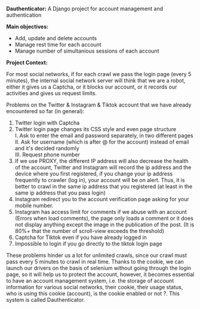 **Dauthenticator:** A Django project for account management and authentication


**Main objectives:**

* Add, update and delete accounts 
* Manage rest time for each account
* Manage number of simultanious sessions of each account

**Project Context:**

For most social networks, if for each crawl we pass the login page (every 5 minutes), the internal social network server will think that we are a robot, either it gives us a Captcha, or it blocks our account, or it records our activities and gives us request limits. <br>


Problems on the Twitter & Instagram & Tiktok account that we have already encountered so far (in general):

1. Twitter login with Captcha
2. Twitter login page changes its CSS style and even page structure <br>
    I. Ask to enter the email and password separately, in two different pages <br>
    II. Ask for username (which is after @ for the account) instead of email and it's decided randomly <br>
    III. Request phone number <br>
3. If we use PROXY, the different IP address will also decrease the health of the account, Twitter and Instagram will record the ip address and the device where you first registered, if you change your ip address frequently to crawler (log in), your account will be on alert. Thus, it is better to crawl in the same ip address that you registered (at least in the same ip address that you pass login)
4. Instagram redirect you to the account verification page asking for your mobile number.
5. Instagram has access limit for comments if we abuse with an account (Errors when load comments), the page only loads a comment or it does not display anything except the image in the publication of the post. (It is 80%+ that the number of scroll-view exceeds the threshold)
6. Captcha for Tiktok even if you have already logged in
7. Impossible to login if you go directly to the tiktok login page

These problems hinder us a lot for unlimited crawls, since our crawl must pass every 5 minutes to crawl in real time.
Thanks to the cookie, we can launch our drivers on the basis of selenium without going through the login page, so it will help us to protect the account, however, it becomes essential to have an account management system, i.e. the storage of account information for various social networks, their cookie, their usage status, who is using this cookie (account), is the cookie enabled or not ?. This system is called Dauthenticator.

